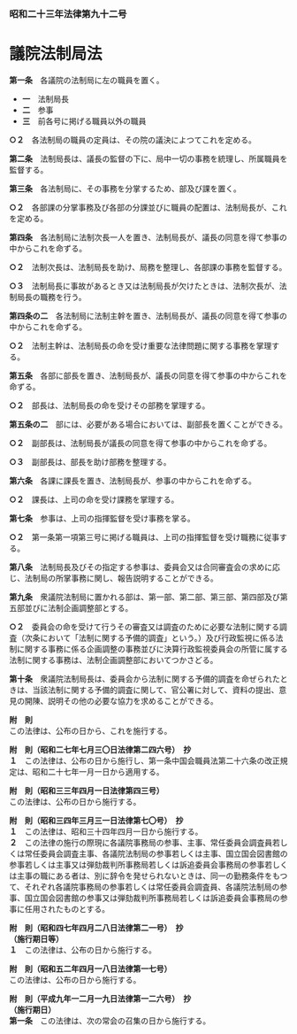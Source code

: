 ### 昭和二十三年法律第九十二号  
# 議院法制局法  
  
**第一条**　各議院の法制局に左の職員を置く。  
* **一**　法制局長  
* **二**　参事  
* **三**　前各号に掲げる職員以外の職員  
  
**○２**　各法制局の職員の定員は、その院の議決によつてこれを定める。  
  
**第二条**　法制局長は、議長の監督の下に、局中一切の事務を統理し、所属職員を監督する。  
  
**第三条**　各法制局に、その事務を分掌するため、部及び課を置く。  
  
**○２**　各部課の分掌事務及び各部の分課並びに職員の配置は、法制局長が、これを定める。  
  
**第四条**　各法制局に法制次長一人を置き、法制局長が、議長の同意を得て参事の中からこれを命ずる。  
  
**○２**　法制次長は、法制局長を助け、局務を整理し、各部課の事務を監督する。  
  
**○３**　法制局長に事故があるとき又は法制局長が欠けたときは、法制次長が、法制局長の職務を行う。  
  
**第四条の二**　各法制局に法制主幹を置き、法制局長が、議長の同意を得て参事の中からこれを命ずる。  
  
**○２**　法制主幹は、法制局長の命を受け重要な法律問題に関する事務を掌理する。  
  
**第五条**　各部に部長を置き、法制局長が、議長の同意を得て参事の中からこれを命ずる。  
  
**○２**　部長は、法制局長の命を受けその部務を掌理する。  
  
**第五条の二**　部には、必要がある場合においては、副部長を置くことができる。  
  
**○２**　副部長は、法制局長が議長の同意を得て参事の中からこれを命ずる。  
  
**○３**　副部長は、部長を助け部務を整理する。  
  
**第六条**　各課に課長を置き、法制局長が、参事の中からこれを命ずる。  
  
**○２**　課長は、上司の命を受け課務を掌理する。  
  
**第七条**　参事は、上司の指揮監督を受け事務を掌る。  
  
**○２**　第一条第一項第三号に掲げる職員は、上司の指揮監督を受け職務に従事する。  
  
**第八条**　法制局長及びその指定する参事は、委員会又は合同審査会の求めに応じ、法制局の所掌事務に関し、報告説明することができる。  
  
**第九条**　衆議院法制局に置かれる部は、第一部、第二部、第三部、第四部及び第五部並びに法制企画調整部とする。  
  
**○２**　委員会の命を受けて行うその審査又は調査のために必要な法制に関する調査（次条において「法制に関する予備的調査」という。）及び行政監視に係る法制に関する事務に係る企画調整の事務並びに決算行政監視委員会の所管に属する法制に関する事務は、法制企画調整部においてつかさどる。  
  
**第十条**　衆議院法制局長は、委員会から法制に関する予備的調査を命ぜられたときは、当該法制に関する予備的調査に関して、官公署に対して、資料の提出、意見の開陳、説明その他の必要な協力を求めることができる。  
  
**附　則**  
この法律は、公布の日から、これを施行する。  
  
**附　則（昭和二七年七月三〇日法律第二四六号）　抄**  
**１**　この法律は、公布の日から施行し、第一条中国会職員法第二十六条の改正規定は、昭和二十七年一月一日から適用する。  
  
**附　則（昭和三三年四月一日法律第四三号）**  
この法律は、公布の日から施行する。  
  
**附　則（昭和三四年三月三一日法律第七〇号）　抄**  
**１**　この法律は、昭和三十四年四月一日から施行する。  
**２**　この法律の施行の際現に各議院事務局の参事、主事、常任委員会調査員若しくは常任委員会調査主事、各議院法制局の参事若しくは主事、国立国会図書館の参事若しくは主事又は弾劾裁判所事務局若しくは訴追委員会事務局の参事若しくは主事の職にある者は、別に辞令を発せられないときは、同一の勤務条件をもつて、それぞれ各議院事務局の参事若しくは常任委員会調査員、各議院法制局の参事、国立国会図書館の参事又は弾劾裁判所事務局若しくは訴追委員会事務局の参事に任用されたものとする。  
  
**附　則（昭和四七年四月二八日法律第二一号）　抄**  
**（施行期日等）**  
**１**　この法律は、公布の日から施行する。  
  
**附　則（昭和五二年四月一八日法律第一七号）**  
この法律は、公布の日から施行する。  
  
**附　則（平成九年一二月一九日法律第一二六号）　抄**  
**（施行期日）**  
**第一条**　この法律は、次の常会の召集の日から施行する。  
  
